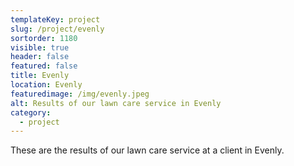 ```yaml
---
templateKey: project
slug: /project/evenly
sortorder: 1180
visible: true
header: false
featured: false
title: Evenly
location: Evenly
featuredimage: /img/evenly.jpeg
alt: Results of our lawn care service in Evenly
category:
  - project
---
```

These are the results of our lawn care service at a client in Evenly.


